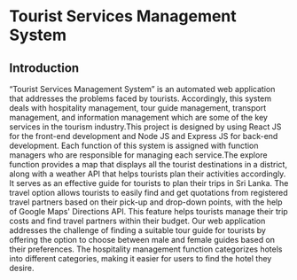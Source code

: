 # Tourist Services Management System

## Introduction

“Tourist Services Management System” is an automated web application that addresses the problems faced by tourists. Accordingly, this system deals with hospitality management, tour guide management, transport management, and information management which are some of the key services in the tourism industry.This project is designed by using React JS for the front-end development and Node JS and Express JS for back-end development. Each function of this system is assigned with function managers who are responsible for managing each service.The explore function provides a map that displays all the tourist destinations in a district, along with a weather API that helps tourists plan their activities accordingly. It serves as an effective guide for tourists to plan their trips in Sri Lanka. The travel option allows tourists to easily find and get quotations from registered travel partners based on their pick-up and drop-down points, with the help of Google Maps' Directions API. This feature helps tourists manage their trip costs and find travel partners within their budget. Our web application addresses the challenge of finding a suitable tour guide for tourists by offering the option to choose between male and female guides based on their preferences. The hospitality management function categorizes hotels into different categories, making it easier for users to find the hotel they desire. 
